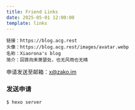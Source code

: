 ```yaml
---
title: Friend Links
date: 2025-05-01 12:00:00
template: links
---
```


```
链接：https://blog.acg.rest
头像：https://blog.acg.rest/images/avatar.webp
名称：Xiaorona's blog
简介：回首向来萧瑟处，也无风雨也无晴
```

申请发送至邮箱：x@zako.im

### 发送申请

``` links
$ hexo server
```
